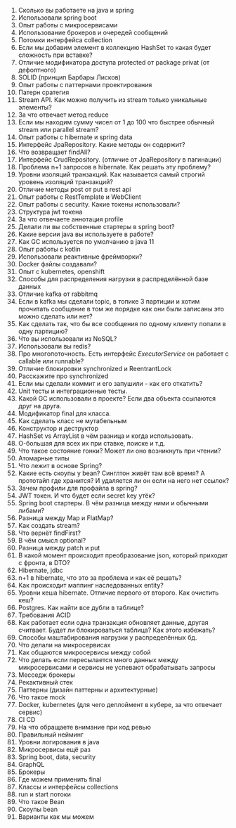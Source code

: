 1. Сколько вы работаете на java и spring
2. Использовали spring boot
3. Опыт работы с микросервисами
4. Использование брокеров и очередей сообщений
5. Потомки интерфейса collection
6. Если мы добавим элемент в коллекцию HashSet то какая будет сложность при вставке?
7. Отличие модификатора доступа protected от package privat (от дефолтного)
8. SOLID (принцип Барбары Лисков)
9. Опыт работы с паттернами проектирования
10. Патерн сратегия
11. Stream API. Как можно получить из stream только уникальные элементы?
12. За что отвечает метод reduce 
13. Если мы находим сумму чисел от 1 до 100 что быстрее обычный stream или parallel stream? 
14. Опыт работы с hibernate и spring data
15. Интерфейс JpaRepository. Какие методы он содержит?
16. Что возвращает findAll?
17. Интерфейс CrudRepository. (отличие от JpaRepository в пагинации)
18. Проблема n+1 запросов в hibernate. Как решать эту проблему?
19. Уровни изоляций транзакций. Как называется самый строгий уровень изоляций транзакций?
20. Отличие методы post от put в rest api
21. Опыт работы с RestTemplate и WebClient
22. Опыт работы с security. Какие токены использовали? 
23. Структура jwt токена
24. За что отвечаете аннотация profile 
25. Делали ли вы собственные стартеры в spring boot?
26. Какие версии java вы используете в работе?
27. Как GC используется по умолчанию в java 11
28. Опыт работы с kotlin
29. Использовали реактивные фреймворки?
30. Docker файлы создавали? 
31. Опыт с kubernetes, openshift
32. Способы для распределения нагрузки в распределённой базе данных
33. Отличие kafka от rabbitmq
34. Если в kafka мы сделали topic, в топике 3 партиции и хотим прочитать сообщение в том же порядке как они были записаны это можно сделать или нет?
35. Как сделать так, что бы все сообщения по одному клиенту попали в одну партицию?
36. Что вы использовали из NoSQL?
37. Использовали вы redis?
38. Про многопоточность. Есть интерфейс _ExecutorService_ он работает с callable или runnable?
39. Отличие блокировки synchronized и ReentrantLock
40. Расскажите про synchronized
41. Если мы сделали коммит и его запушили - как его откатить? 
42. Unit тесты и интеграционные тесты.
43. Какой GC использовали в проекте? Если два объекта ссылаются друг на друга.
44. Модификатор final для класса.
45. Как сделать класс не мутабельным
46. Конструктор и деструктор 
47. HashSet vs ArrayList в чём разница и когда использовать.
48. O-большая для всех их при ставке, поиске и т.д.
49. Что такое состояние гонки? Может ли оно возникнуть при чтении?
50. Атомарные типы
51. Что лежит в основе Spring?
52. Какие есть скоупы у bean? Синглтон живёт там всё время? А прототайп где хранится? И удаляется ли он если на него нет ссылок? 
53. Зачем профили для профайла в spring?
54. JWT токен. И что будет если secret key утёк?
55. Spring boot стартеры. В чём разница между ними и обычными либами?
56. Разница между Map и FlatMap?
57. Как создать stream?
58. Что вернёт findFirst?
59. В чём смысл optional?
60. Разница между patch и put
61. В какой момент происходит преобразование json, который приходит с фронта, в DTO?
62. Hibernate, jdbc
63. n+1 в hibernate, что это за проблема и как её решать?
64. Как происходит маппинг наследованных entity? 
65. Уровни кеша hibernate. Отличие первого от второго. Как очистить кеш?
66. Postgres. Как найти все дубли в таблице?
67. Требования ACID 
68. Как работает если одна транзакция обновляет данные, другая считвает. Будет ли блокироваться таблица? Как этого избежать?
69. Способы маштабирования нагрузки у распределённых бд.
70.  Что делали на микросервисах
71. Как общаются микросервисы между собой
72. Что делать если пересылается много данных между микросервисами и сервисы не успевают обрабатывать запросы 
73. Месседж брокеры 
74. Рекактивный стек
75. Паттерны (дизайн паттерны и архитектурные)
76. Что такое mock
77. Docker, kubernetes (для чего деплоймент в кубере, за что отвечает сервис)
78. CI CD
79. На что обращаете внимание при код ревью 
80. Правильный нейминг
81. Уровни логирования в java 
82. Микросервисы ещё раз
83. Spring boot, data, security
84. GraphQL 
85. Брокеры
86. Где можем применить final
87. Класcы и интерфейсы collections 
88. run и start потоки
89. Что такое Bean 
90. Скоупы bean 
91. Варианты как мы можем 
